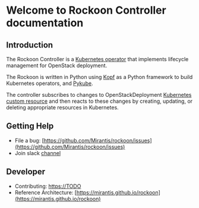 # Welcome to Rockoon Controller documentation

## Introduction

The Rockoon Controller is a [Kubernetes operator](https://kubernetes.io/docs/concepts/extend-kubernetes/operator/)
that implements lifecycle management for OpenStack deployment.

The Rockoon is written in Python using [Kopf](https://github.com/nolar/kopf) as a Python framework to build
Kubernetes operators, and [Pykube](https://pykube.readthedocs.io/en/latest/).

The controller subscribes to changes to OpenStackDeployment [Kubernetes custom resource](https://kubernetes.io/docs/concepts/extend-kubernetes/api-extension/custom-resources/)
and then reacts to these changes by creating, updating, or deleting appropriate resources in Kubernetes.

## Getting Help

* File a bug: [https://github.com/Mirantis/rockoon/issues](https://github.com/Mirantis/rockoon/issues)
* Join slack [channel](https://join.slack.com/t/rockoon/shared_invite/zt-2z5qxwyq9-061Kc3_j9s~l9CquGQNOSw/)

## Developer

* Contributing: [https://TODO]()
* Reference Architecture:  [https://mirantis.github.io/rockoon](https://mirantis.github.io/rockoon)
